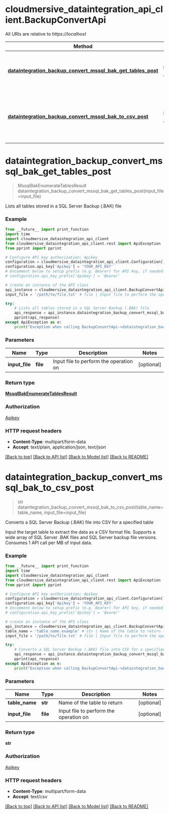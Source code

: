 # cloudmersive_dataintegration_api_client.BackupConvertApi

All URIs are relative to *https://localhost*

Method | HTTP request | Description
------------- | ------------- | -------------
[**dataintegration_backup_convert_mssql_bak_get_tables_post**](BackupConvertApi.md#dataintegration_backup_convert_mssql_bak_get_tables_post) | **POST** /dataintegration/backup/convert/mssql/bak/get/tables | Lists all tables stored in a SQL Server Backup (.BAK) file
[**dataintegration_backup_convert_mssql_bak_to_csv_post**](BackupConvertApi.md#dataintegration_backup_convert_mssql_bak_to_csv_post) | **POST** /dataintegration/backup/convert/mssql/bak/to/csv | Converts a SQL Server Backup (.BAK) file into CSV for a specified table


# **dataintegration_backup_convert_mssql_bak_get_tables_post**
> MssqlBakEnumerateTablesResult dataintegration_backup_convert_mssql_bak_get_tables_post(input_file=input_file)

Lists all tables stored in a SQL Server Backup (.BAK) file

### Example
```python
from __future__ import print_function
import time
import cloudmersive_dataintegration_api_client
from cloudmersive_dataintegration_api_client.rest import ApiException
from pprint import pprint

# Configure API key authorization: Apikey
configuration = cloudmersive_dataintegration_api_client.Configuration()
configuration.api_key['Apikey'] = 'YOUR_API_KEY'
# Uncomment below to setup prefix (e.g. Bearer) for API key, if needed
# configuration.api_key_prefix['Apikey'] = 'Bearer'

# create an instance of the API class
api_instance = cloudmersive_dataintegration_api_client.BackupConvertApi(cloudmersive_dataintegration_api_client.ApiClient(configuration))
input_file = '/path/to/file.txt' # file | Input file to perform the operation on (optional)

try:
    # Lists all tables stored in a SQL Server Backup (.BAK) file
    api_response = api_instance.dataintegration_backup_convert_mssql_bak_get_tables_post(input_file=input_file)
    pprint(api_response)
except ApiException as e:
    print("Exception when calling BackupConvertApi->dataintegration_backup_convert_mssql_bak_get_tables_post: %s\n" % e)
```

### Parameters

Name | Type | Description  | Notes
------------- | ------------- | ------------- | -------------
 **input_file** | **file**| Input file to perform the operation on | [optional] 

### Return type

[**MssqlBakEnumerateTablesResult**](MssqlBakEnumerateTablesResult.md)

### Authorization

[Apikey](../README.md#Apikey)

### HTTP request headers

 - **Content-Type**: multipart/form-data
 - **Accept**: text/plain, application/json, text/json

[[Back to top]](#) [[Back to API list]](../README.md#documentation-for-api-endpoints) [[Back to Model list]](../README.md#documentation-for-models) [[Back to README]](../README.md)

# **dataintegration_backup_convert_mssql_bak_to_csv_post**
> str dataintegration_backup_convert_mssql_bak_to_csv_post(table_name=table_name, input_file=input_file)

Converts a SQL Server Backup (.BAK) file into CSV for a specified table

Input the target table to extract the data as a CSV format file.  Supports a wide array of SQL Server .BAK files and SQL Server backup file versions.  Consumes 1 API call per MB of input data.

### Example
```python
from __future__ import print_function
import time
import cloudmersive_dataintegration_api_client
from cloudmersive_dataintegration_api_client.rest import ApiException
from pprint import pprint

# Configure API key authorization: Apikey
configuration = cloudmersive_dataintegration_api_client.Configuration()
configuration.api_key['Apikey'] = 'YOUR_API_KEY'
# Uncomment below to setup prefix (e.g. Bearer) for API key, if needed
# configuration.api_key_prefix['Apikey'] = 'Bearer'

# create an instance of the API class
api_instance = cloudmersive_dataintegration_api_client.BackupConvertApi(cloudmersive_dataintegration_api_client.ApiClient(configuration))
table_name = 'table_name_example' # str | Name of the table to return (optional)
input_file = '/path/to/file.txt' # file | Input file to perform the operation on (optional)

try:
    # Converts a SQL Server Backup (.BAK) file into CSV for a specified table
    api_response = api_instance.dataintegration_backup_convert_mssql_bak_to_csv_post(table_name=table_name, input_file=input_file)
    pprint(api_response)
except ApiException as e:
    print("Exception when calling BackupConvertApi->dataintegration_backup_convert_mssql_bak_to_csv_post: %s\n" % e)
```

### Parameters

Name | Type | Description  | Notes
------------- | ------------- | ------------- | -------------
 **table_name** | **str**| Name of the table to return | [optional] 
 **input_file** | **file**| Input file to perform the operation on | [optional] 

### Return type

**str**

### Authorization

[Apikey](../README.md#Apikey)

### HTTP request headers

 - **Content-Type**: multipart/form-data
 - **Accept**: text/csv

[[Back to top]](#) [[Back to API list]](../README.md#documentation-for-api-endpoints) [[Back to Model list]](../README.md#documentation-for-models) [[Back to README]](../README.md)

